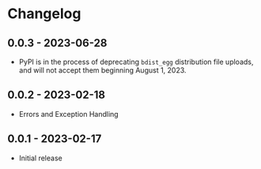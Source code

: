# Changelog

## 0.0.3 - 2023-06-28
* PyPI is in the process of deprecating `bdist_egg` distribution file uploads, and will not accept them beginning August 1, 2023. 

## 0.0.2 - 2023-02-18
* Errors and Exception Handling

## 0.0.1 - 2023-02-17
* Initial release
